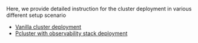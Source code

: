 Here, we provide detailed instruction for the cluster deployment in various different setup scenario

* [Vanilla cluster deployment](vanilla-pcluster.md)
* [Pcluster with observability stack deployment](pcluster-observabilit.md)